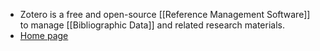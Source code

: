 - Zotero is a free and open-source [[Reference Management Software]] to manage [[Bibliographic Data]] and related research materials.
- [Home page](https://www.zotero.org)
